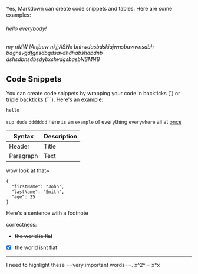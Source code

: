 Yes, Markdown can create code snippets and tables. Here are some examples:
###### hello everybody!
###### my nMW IAnjbew nkj;ASNx bnhwdasbdskiajwnsbawwnsdbh  bagnsvgdfgnsdbgdsavdhdhabshabdnb dshsdbnsdbsdybxshvdgsbasbNSMNB
## Code Snippets

You can create code snippets by wrapping your code in backticks (\`) or triple backticks (\`\`\`). Here's an example:
```sh
hello
```
`sup dude` `ddddddd`
here `is` an `example` of everything `everywhere` all at [once](https://www.example.com)

| Syntax | Description |
| ----------- | ----------- |
| Header | Title |
| Paragraph | Text | 
wow look at that~
```
{
  "firstName": "John",
  "lastName": "Smith",
  "age": 25
}
``` 
Here's a sentence with a footnote

correctness:
- ~~the world is flat~~ 
 - [x] the world isnt flat
 

---
 I need to highlight these ==very important words==. 
 x^2^ = x*x
